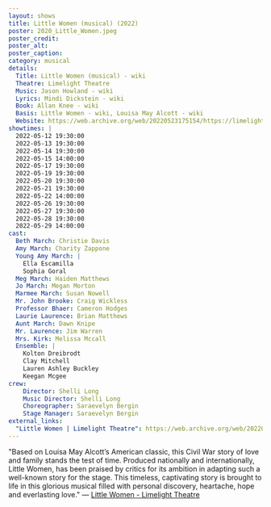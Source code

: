 ```yaml
---
layout: shows
title: Little Women (musical) (2022)
poster: 2020_Little_Women.jpeg
poster_credit: 
poster_alt:
poster_caption:
category: musical
details:
  Title: Little Women (musical) - wiki
  Theatre: Limelight Theatre
  Music: Jason Howland - wiki
  Lyrics: Mindi Dickstein - wiki
  Book: Allan Knee - wiki
  Basis: Little Women - wiki, Louisa May Alcott - wiki
  Website: https://web.archive.org/web/20220523175154/https://limelight-theatre.org/little-women/
showtimes: |
  2022-05-12 19:30:00
  2022-05-13 19:30:00
  2022-05-14 19:30:00
  2022-05-15 14:00:00
  2022-05-17 19:30:00
  2022-05-19 19:30:00
  2022-05-20 19:30:00
  2022-05-21 19:30:00
  2022-05-22 14:00:00
  2022-05-26 19:30:00
  2022-05-27 19:30:00
  2022-05-28 19:30:00
  2022-05-29 14:00:00
cast:
  Beth March: Christie Davis
  Amy March: Charity Zappone
  Young Amy March: |
    Ella Escamilla
    Sophia Goral
  Meg March: Haiden Matthews
  Jo March: Megan Morton
  Marmee March: Susan Nowell
  Mr. John Brooke: Craig Wickless
  Professor Bhaer: Cameron Hodges
  Laurie Laurence: Brian Matthews
  Aunt March: Dawn Knipe
  Mr. Laurence: Jim Warren
  Mrs. Kirk: Melissa Mccall
  Ensemble: |
    Kolton Dreibrodt
    Clay Mitchell
    Lauren Ashley Buckley
    Keegan Mcgee
crew:
    Director: Shelli Long
    Music Director: Shelli Long
    Choreographer: Saraevelyn Bergin
    Stage Manager: Saraevelyn Bergin
external_links:
  "Little Women | Limelight Theatre": https://web.archive.org/web/20220523175154/https://limelight-theatre.org/little-women/
---
```

"Based on Louisa May Alcott’s American classic, this Civil War story of love and family stands the test of time. Produced nationally and internationally, Little Women, has been praised by critics for its ambition in adapting such a well-known story for the stage. This timeless, captivating story is brought to life in this glorious musical filled with personal discovery, heartache, hope and everlasting love." — [Little Women - Limelight Theatre](https://web.archive.org/web/20220523175154/https://limelight-theatre.org/little-women/)
